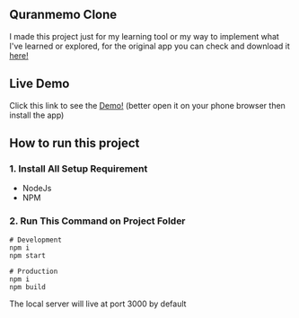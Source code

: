 ## Quranmemo Clone

I made this project just for my learning tool or my way to implement what I've learned or explored, for the original app you can check and download it [here!](https://play.google.com/store/apps/details?id=com.ndeztea.quranmemocommunity&hl=en)

## Live Demo

Click this link to see the [Demo!](https://quranmemo.vercel.app/) (better open it on your phone browser then install the app)

## How to run this project

### 1. Install All Setup Requirement

- NodeJs
- NPM

### 2. Run This Command on Project Folder

```
# Development
npm i
npm start

# Production
npm i
npm build
```

The local server will live at port 3000 by default
